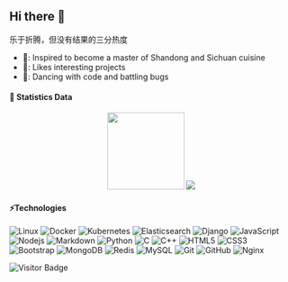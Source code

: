 ## Hi there 👋

<!--
**kidlo-th/kidlo-th** is a ✨ _special_ ✨ repository because its `README.md` (this file) appears on your GitHub profile.

Here are some ideas to get you started:

- 🔭 I’m currently working on ...
- 🌱 I’m currently learning ...
- 👯 I’m looking to collaborate on ...
- 🤔 I’m looking for help with ...
- 💬 Ask me about ...
- 📫 How to reach me: ...
- 😄 Pronouns: ...
- ⚡ Fun fact: ...
-->
乐于折腾，但没有结果的三分热度

 - 🎯: Inspired to become a master of Shandong and Sichuan cuisine
 - 🔭: Likes interesting projects
 - 🌱: Dancing with code and battling bugs


<!--
[![Linkedin Badge](https://img.shields.io/badge/-ludehsar-blue?style=flat-square&logo=Linkedin&logoColor=white&link=https://www.linkedin.com/in/ludehsar/)](https://www.linkedin.com/in/ludehsar/)
[![Medium Badge](https://img.shields.io/badge/rashedul-alam-12100E?style=flat-square&logo=medium&logoColor=white&link=https://rashedul-alam.medium.com/)](https://rashedul-alam.medium.com/)
[![Gmail Badge](https://img.shields.io/badge/-mdraanik12@gmail.com-c14438?style=flat-square&logo=Gmail&logoColor=white&link=mailto:mdraanik12@gmail.com)](mailto:mdraanik12@gmail.com)
[![Facebook Badge](https://img.shields.io/badge/rashedul.alam.anik.2-1877F2?style=flat-square&logo=facebook&logoColor=white&link=https://www.facebook.com/rashedul.alam.anik.2/)](https://www.facebook.com/rashedul.alam.anik.2/)
-->

#### 📇 Statistics Data
<!--![](https://github-readme-stats.vercel.app/api?username=kidlo-th&count_private=true&show_icons=true&include_all_commits=true)-->
<div align="center"> <img height="137px" src="https://github-readme-stats.vercel.app/api?username=kidlo-th&hide_title=true&hide_border=true&show_icons=trueline_height=21&text_color=000&icon_color=000&bg_color=0,ea6161,ffc64d,fffc4d,52fa5a&theme=graywhite" /> <img src="https://github-readme-stats.vercel.app/api/top-langs/?username=kidlo-th&hide_title=true&hide_border=true&layout=compact&langs_count=6&text_color=000&icon_color=fff&bg_color=0,52fa5a,4dfcff,c64dff&theme=graywhite" /> </div>


#### ⚡Technologies

![Linux](https://img.shields.io/badge/-Linux-black?style=flat-square&logo=Linux)
![Docker](https://img.shields.io/badge/-Docker-black?style=flat-square&logo=Docker)
![Kubernetes](https://img.shields.io/badge/-Kubernetes-black?style=flat-square&logo=Kubernetes)
![Elasticsearch](https://img.shields.io/badge/-Elasticsearch-black?style=flat-square&logo=Elasticsearch)
![Django](https://img.shields.io/badge/-Django-black?style=flat-square&logo=Django)
![JavaScript](https://img.shields.io/badge/-JavaScript-black?style=flat-square&logo=javascript)
![Nodejs](https://img.shields.io/badge/-Nodejs-black?style=flat-square&logo=Node.js)
![Markdown](https://img.shields.io/badge/-Markdown-black?style=flat-square&logo=Markdown)
![Python](https://img.shields.io/badge/-Python-black?style=flat-square&logo=Python)
![C](https://img.shields.io/badge/-C-00599C?style=flat-square&logo=C)
![C++](https://img.shields.io/badge/-C++-00599C?style=flat-square&logo=c)
![HTML5](https://img.shields.io/badge/-HTML5-E34F26?style=flat-square&logo=html5&logoColor=white)
![CSS3](https://img.shields.io/badge/-CSS3-1572B6?style=flat-square&logo=css3)
![Bootstrap](https://img.shields.io/badge/-Bootstrap-563D7C?style=flat-square&logo=bootstrap)
![MongoDB](https://img.shields.io/badge/-MongoDB-black?style=flat-square&logo=mongodb)
![Redis](https://img.shields.io/badge/-Redis-black?style=flat-square&logo=Redis)
![MySQL](https://img.shields.io/badge/-MySQL-black?style=flat-square&logo=mysql)
![Git](https://img.shields.io/badge/-Git-black?style=flat-square&logo=git)
![GitHub](https://img.shields.io/badge/-GitHub-181717?style=flat-square&logo=github)
![Nginx](https://img.shields.io/badge/-Nginx-181717?style=flat-square&logo=Nginx&logoColor=green)
<!--![PostgreSQL](https://img.shields.io/badge/-PostgreSQL-336791?style=flat-square&logo=postgresql)-->
<!--![GitLab](https://img.shields.io/badge/-GitLab-FCA121?style=flat-square&logo=gitlab)-->
<!--![BitBucket](https://img.shields.io/badge/-BitBucket-darkblue?style=flat-square&logo=bitbucket)-->
<!--![React](https://img.shields.io/badge/-React-black?style=flat-square&logo=react)-->
<!--![TypeScript](https://img.shields.io/badge/-TypeScript-007ACC?style=flat-square&logo=typescript)-->
<!--![GraphQL](https://img.shields.io/badge/-GraphQL-E10098?style=flat-square&logo=graphql)-->
<!--![Apollo GraphQL](https://img.shields.io/badge/-Apollo%20GraphQL-311C87?style=flat-square&logo=apollo-graphql)-->
<!--![Heroku](https://img.shields.io/badge/-Heroku-430098?style=flat-square&logo=heroku)-->
<!--![Amazon AWS](https://img.shields.io/badge/Amazon%20AWS-232F3E?style=flat-square&logo=amazon-aws)-->


![Visitor Badge](https://visitor-badge.laobi.icu/badge?page_id=kidlo-th.kidlo-th)

